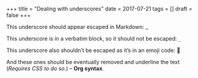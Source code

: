 +++
title = "Dealing with underscores"
date = 2017-07-21
tags = []
draft = false
+++

This underscore should appear escaped in Markdown: \_

This underscore is in a verbatim block, so it should not be escaped:
`_`

This underscore also shouldn&rsquo;t be escaped as it&rsquo;s in an emoji
code: :raised_hands:

And these ones should be eventually removed and <span class="underline">underline</span> the text
(*Requires CSS to do so.*) &#x2013; **Org syntax**.
